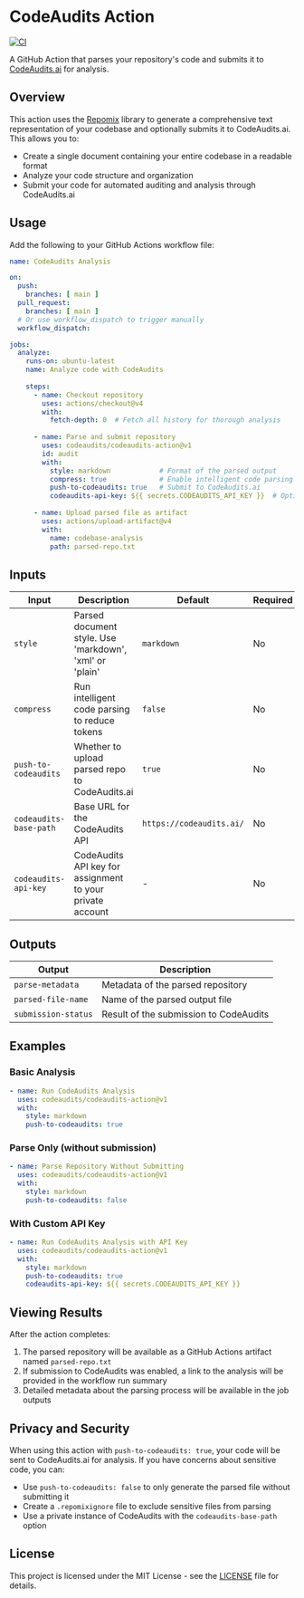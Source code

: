 # CodeAudits Action

[![CI](https://github.com/actions/hello-world-docker-action/actions/workflows/ci.yml/badge.svg)](https://github.com/actions/hello-world-docker-action/actions/workflows/ci.yml)

A GitHub Action that parses your repository's code and submits it to [CodeAudits.ai](https://codeaudits.ai/) for analysis.

## Overview

This action uses the [Repomix](https://github.com/yamadashy/repomix) library to generate a comprehensive text representation of your codebase and optionally submits it to CodeAudits.ai. This allows you to:

- Create a single document containing your entire codebase in a readable format
- Analyze your code structure and organization
- Submit your code for automated auditing and analysis through CodeAudits.ai

## Usage

Add the following to your GitHub Actions workflow file:

```yaml
name: CodeAudits Analysis

on:
  push:
    branches: [ main ]
  pull_request:
    branches: [ main ]
  # Or use workflow_dispatch to trigger manually
  workflow_dispatch:

jobs:
  analyze:
    runs-on: ubuntu-latest
    name: Analyze code with CodeAudits
    
    steps:
      - name: Checkout repository
        uses: actions/checkout@v4
        with:
          fetch-depth: 0  # Fetch all history for thorough analysis
      
      - name: Parse and submit repository
        uses: codeaudits/codeaudits-action@v1
        id: audit
        with:
          style: markdown            # Format of the parsed output
          compress: true             # Enable intelligent code parsing to reduce tokens
          push-to-codeaudits: true   # Submit to CodeAudits.ai
          codeaudits-api-key: ${{ secrets.CODEAUDITS_API_KEY }}  # Optional: For private accounts
      
      - name: Upload parsed file as artifact
        uses: actions/upload-artifact@v4
        with:
          name: codebase-analysis
          path: parsed-repo.txt
```

## Inputs

| Input | Description | Default | Required |
|-------|-------------|---------|----------|
| `style` | Parsed document style. Use 'markdown', 'xml' or 'plain' | `markdown` | No |
| `compress` | Run intelligent code parsing to reduce tokens | `false` | No |
| `push-to-codeaudits` | Whether to upload parsed repo to CodeAudits.ai | `true` | No |
| `codeaudits-base-path` | Base URL for the CodeAudits API | `https://codeaudits.ai/` | No |
| `codeaudits-api-key` | CodeAudits API key for assignment to your private account | - | No |

## Outputs

| Output | Description |
|--------|-------------|
| `parse-metadata` | Metadata of the parsed repository |
| `parsed-file-name` | Name of the parsed output file |
| `submission-status` | Result of the submission to CodeAudits |

## Examples

### Basic Analysis

```yaml
- name: Run CodeAudits Analysis
  uses: codeaudits/codeaudits-action@v1
  with:
    style: markdown
    push-to-codeaudits: true
```

### Parse Only (without submission)

```yaml
- name: Parse Repository Without Submitting
  uses: codeaudits/codeaudits-action@v1
  with:
    style: markdown
    push-to-codeaudits: false
```

### With Custom API Key

```yaml
- name: Run CodeAudits Analysis with API Key
  uses: codeaudits/codeaudits-action@v1
  with:
    style: markdown
    push-to-codeaudits: true
    codeaudits-api-key: ${{ secrets.CODEAUDITS_API_KEY }}
```

## Viewing Results

After the action completes:

1. The parsed repository will be available as a GitHub Actions artifact named `parsed-repo.txt`
2. If submission to CodeAudits was enabled, a link to the analysis will be provided in the workflow run summary
3. Detailed metadata about the parsing process will be available in the job outputs

## Privacy and Security

When using this action with `push-to-codeaudits: true`, your code will be sent to CodeAudits.ai for analysis. If you have concerns about sensitive code, you can:

- Use `push-to-codeaudits: false` to only generate the parsed file without submitting it
- Create a `.repomixignore` file to exclude sensitive files from parsing
- Use a private instance of CodeAudits with the `codeaudits-base-path` option

## License

This project is licensed under the MIT License - see the [LICENSE](LICENSE) file for details.
